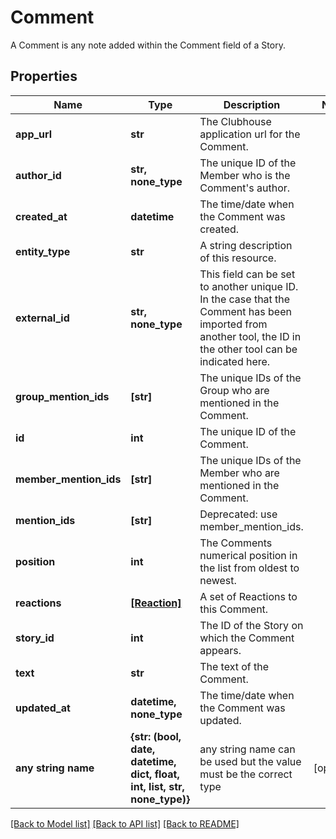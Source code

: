 # Comment

A Comment is any note added within the Comment field of a Story.
## Properties
Name | Type | Description | Notes
------------ | ------------- | ------------- | -------------
**app_url** | **str** | The Clubhouse application url for the Comment. | 
**author_id** | **str, none_type** | The unique ID of the Member who is the Comment&#39;s author. | 
**created_at** | **datetime** | The time/date when the Comment was created. | 
**entity_type** | **str** | A string description of this resource. | 
**external_id** | **str, none_type** | This field can be set to another unique ID. In the case that the Comment has been imported from another tool, the ID in the other tool can be indicated here. | 
**group_mention_ids** | **[str]** | The unique IDs of the Group who are mentioned in the Comment. | 
**id** | **int** | The unique ID of the Comment. | 
**member_mention_ids** | **[str]** | The unique IDs of the Member who are mentioned in the Comment. | 
**mention_ids** | **[str]** | Deprecated: use member_mention_ids. | 
**position** | **int** | The Comments numerical position in the list from oldest to newest. | 
**reactions** | [**[Reaction]**](Reaction.md) | A set of Reactions to this Comment. | 
**story_id** | **int** | The ID of the Story on which the Comment appears. | 
**text** | **str** | The text of the Comment. | 
**updated_at** | **datetime, none_type** | The time/date when the Comment was updated. | 
**any string name** | **{str: (bool, date, datetime, dict, float, int, list, str, none_type)}** | any string name can be used but the value must be the correct type | [optional]

[[Back to Model list]](../README.md#documentation-for-models) [[Back to API list]](../README.md#documentation-for-api-endpoints) [[Back to README]](../README.md)


